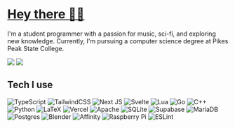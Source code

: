 # [Hey there 👋🏻](https://gravy59.vercel.app)

I'm a student programmer with a passion for music, sci-fi, and exploring new knowledge. Currently, I'm pursuing a computer science degree at Pikes Peak State College.

![](https://github-readme-stats.vercel.app/api?username=gravy59&theme=gruvbox&hide_border=true&include_all_commits=true&count_private=true)
![](https://github-readme-stats.vercel.app/api/top-langs/?username=gravy59&theme=gruvbox&hide_border=true&include_all_commits=true&count_private=true&layout=compact)

## Tech I use
![TypeScript](https://img.shields.io/badge/typescript-%23007ACC.svg?style=flat-square&logo=typescript&logoColor=white) ![TailwindCSS](https://img.shields.io/badge/tailwindcss-%2338B2AC.svg?style=flat-square&logo=tailwind-css&logoColor=white) ![Next JS](https://img.shields.io/badge/Next-black?style=flat-square&logo=next.js&logoColor=white) ![Svelte](https://img.shields.io/badge/svelte-%23f1413d.svg?style=flat-square&logo=svelte&logoColor=white) ![Lua](https://img.shields.io/badge/lua-%232C2D72.svg?style=flat-square&logo=lua&logoColor=white) ![Go](https://img.shields.io/badge/go-%2300ADD8.svg?style=flat-square&logo=go&logoColor=white) ![C++](https://img.shields.io/badge/c++-%2300599C.svg?style=flat-square&logo=c%2B%2B&logoColor=white) ![Python](https://img.shields.io/badge/python-3670A0?style=flat-square&logo=python&logoColor=ffdd54) ![LaTeX](https://img.shields.io/badge/latex-%23008080.svg?style=flat-square&logo=latex&logoColor=white) ![Vercel](https://img.shields.io/badge/vercel-%23000000.svg?style=flat-square&logo=vercel&logoColor=white) ![Apache](https://img.shields.io/badge/apache-%23D42029.svg?style=flat-square&logo=apache&logoColor=white) ![SQLite](https://img.shields.io/badge/sqlite-%2307405e.svg?style=flat-square&logo=sqlite&logoColor=white) 	![Supabase](https://img.shields.io/badge/Supabase-3ECF8E?style=flat-square&logo=supabase&logoColor=white) ![MariaDB](https://img.shields.io/badge/MariaDB-003545?style=flat-square&logo=mariadb&logoColor=white) ![Postgres](https://img.shields.io/badge/postgres-%23316192.svg?style=flat-square&logo=postgresql&logoColor=white) ![Blender](https://img.shields.io/badge/blender-%23F5792A.svg?style=flat-square&logo=blender&logoColor=white) ![Affinity](https://img.shields.io/badge/affinity-%23FF9A00.svg?style=flat-square&logo=affinity&logoColor=white) ![Raspberry Pi](https://img.shields.io/badge/-RaspberryPi-C51A4A?style=flat-square&logo=Raspberry-Pi) ![ESLint](https://img.shields.io/badge/ESLint-4B3263?style=flat-square&logo=eslint&logoColor=white)
